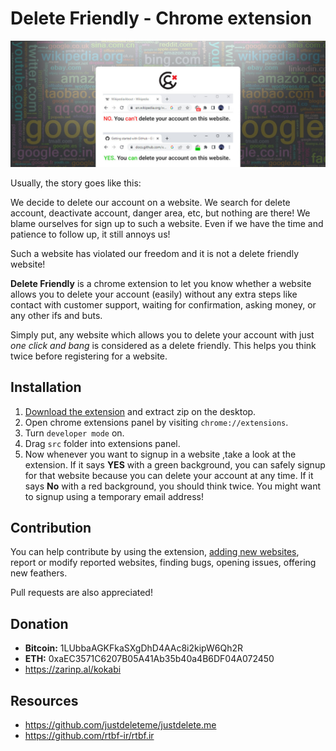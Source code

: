 # Delete Friendly - Chrome extension
![](preview.jpg)

Usually, the story goes like this:

We decide to delete our account on a website. We search for delete account, deactivate account, danger area, etc, but nothing are there! We blame ourselves for sign up to such a website. Even if we have the time and patience to follow up, it still annoys us! 

Such a website has violated our freedom and it is not a delete friendly website!

**Delete Friendly** is a chrome extension to let you know whether a website allows you to delete your account (easily) without any extra steps like contact with customer support, waiting for confirmation, asking money, or any other ifs and buts. 

Simply put, any website which allows you to delete your account with just *one click and bang* is considered as a delete friendly. This helps you think twice before registering for a website.

## Installation
1. [Download the extension](https://github.com/sir-kokabi/delete-friendly/archive/refs/heads/main.zip) and extract zip on the desktop.
2. Open chrome extensions panel by visiting `chrome://extensions`.
3. Turn `developer mode` on.
4. Drag `src` folder into extensions panel.
5. Now whenever you want to signup in a website ,take a look at the extension. If it says **YES** with a green background, you can safely signup for that website because you can delete your account at any time. If it says **No** with a red background, you should think twice. You might want to signup using a temporary email address!


## Contribution
You can help contribute by using the extension, [adding new websites](data), report or modify reported websites, finding bugs, opening issues, offering new feathers. 

Pull requests are also appreciated!

## Donation
- **Bitcoin:** 1LUbbaAGKFkaSXgDhD4AAc8i2kipW6Qh2R
- **ETH:** 0xaEC3571C6207B05A41Ab35b40a4B6DF04A072450
- https://zarinp.al/kokabi

## Resources
- https://github.com/justdeleteme/justdelete.me
- https://github.com/rtbf-ir/rtbf.ir

